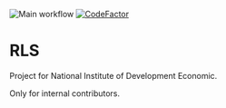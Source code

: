 ![Main workflow](https://github.com/kirg-projects/RLS/workflows/Main%20workflow/badge.svg) [![CodeFactor](https://www.codefactor.io/repository/github/kirg-projects/rls/badge)](https://www.codefactor.io/repository/github/kirg-projects/rls)

# RLS

Project for National Institute of Development Economic.

Only for internal contributors.